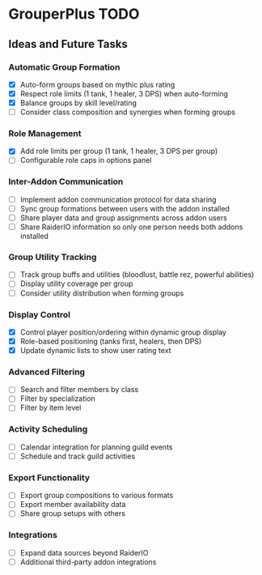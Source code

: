 # GrouperPlus TODO

## Ideas and Future Tasks

### Automatic Group Formation
- [x] Auto-form groups based on mythic plus rating
- [x] Respect role limits (1 tank, 1 healer, 3 DPS) when auto-forming
- [x] Balance groups by skill level/rating
- [ ] Consider class composition and synergies when forming groups

### Role Management
- [x] Add role limits per group (1 tank, 1 healer, 3 DPS per group)
- [ ] Configurable role caps in options panel

### Inter-Addon Communication
- [ ] Implement addon communication protocol for data sharing
- [ ] Sync group formations between users with the addon installed
- [ ] Share player data and group assignments across addon users
- [ ] Share RaiderIO information so only one person needs both addons installed

### Group Utility Tracking
- [ ] Track group buffs and utilities (bloodlust, battle rez, powerful abilities)
- [ ] Display utility coverage per group
- [ ] Consider utility distribution when forming groups

### Display Control
- [x] Control player position/ordering within dynamic group display
- [x] Role-based positioning (tanks first, healers, then DPS)
- [x] Update dynamic lists to show user rating text

### Advanced Filtering
- [ ] Search and filter members by class
- [ ] Filter by specialization
- [ ] Filter by item level

### Activity Scheduling
- [ ] Calendar integration for planning guild events
- [ ] Schedule and track guild activities

### Export Functionality
- [ ] Export group compositions to various formats
- [ ] Export member availability data
- [ ] Share group setups with others

### Integrations
- [ ] Expand data sources beyond RaiderIO
- [ ] Additional third-party addon integrations

<!-- Add items here as they come up -->
